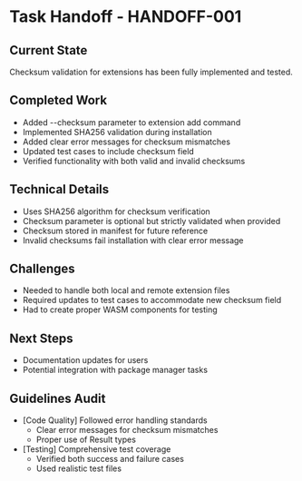 # Task Handoff - HANDOFF-001

## Current State

Checksum validation for extensions has been fully implemented and tested.

## Completed Work

- Added --checksum parameter to extension add command
- Implemented SHA256 validation during installation
- Added clear error messages for checksum mismatches
- Updated test cases to include checksum field
- Verified functionality with both valid and invalid checksums

## Technical Details

- Uses SHA256 algorithm for checksum verification
- Checksum parameter is optional but strictly validated when provided
- Checksum stored in manifest for future reference
- Invalid checksums fail installation with clear error message

## Challenges

- Needed to handle both local and remote extension files
- Required updates to test cases to accommodate new checksum field
- Had to create proper WASM components for testing

## Next Steps

- Documentation updates for users
- Potential integration with package manager tasks

## Guidelines Audit

- [Code Quality] Followed error handling standards
  - Clear error messages for checksum mismatches
  - Proper use of Result types
- [Testing] Comprehensive test coverage
  - Verified both success and failure cases
  - Used realistic test files
